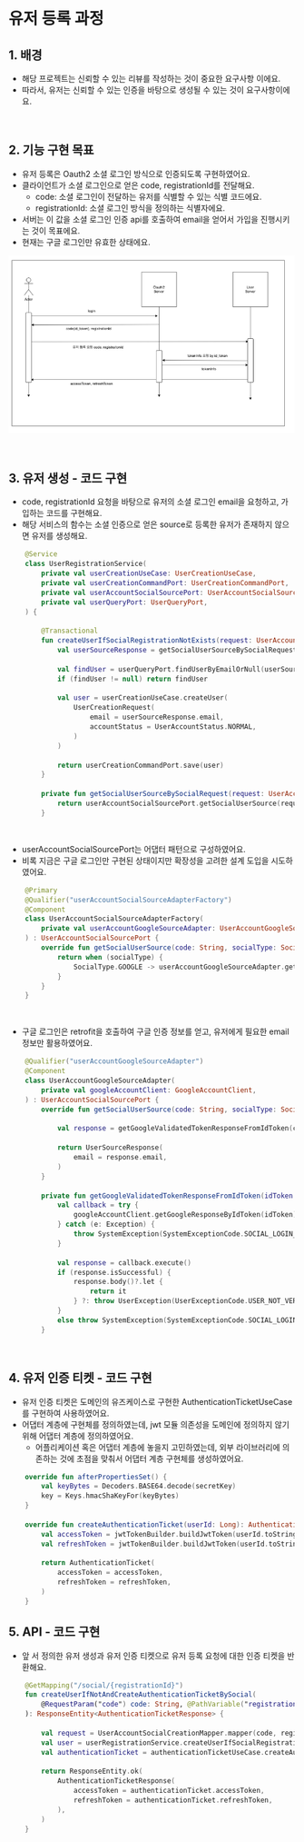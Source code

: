 # 유저 등록 과정

## 1. 배경
- 해당 프로젝트는 신뢰할 수 있는 리뷰를 작성하는 것이 중요한 요구사항 이에요.
- 따라서, 유저는 신뢰할 수 있는 인증을 바탕으로 생성될 수 있는 것이 요구사항이에요.

<br/>

## 2. 기능 구현 목표
- 유저 등록은 Oauth2 소셜 로그인 방식으로 인증되도록 구현하였어요.
- 클라이언트가 소셜 로그인으로 얻은 code, registrationId를 전달해요.
  - code: 소셜 로그인이 전달하는 유저를 식별할 수 있는 식별 코드에요.
  - registrationId: 소셜 로그인 방식을 정의하는 식별자에요.
- 서버는 이 값을 소셜 로그인 인증 api를 호출하여 email을 얻어서 가입을 진행시키는 것이 목표에요.
- 현재는 구글 로그인만 유효한 상태에요.

![img.png](image/GoogleLogin.png)

<br/>

## 3. 유저 생성 - 코드 구현
- code, registrationId 요청을 바탕으로 유저의 소셜 로그인 email을 요청하고, 가입하는 코드를 구현해요.
- 해당 서비스의 함수는 소셜 인증으로 얻은 source로 등록한 유저가 존재하지 않으면 유저를 생성해요.
``` kotlin
    @Service
    class UserRegistrationService(
        private val userCreationUseCase: UserCreationUseCase,
        private val userCreationCommandPort: UserCreationCommandPort,
        private val userAccountSocialSourcePort: UserAccountSocialSourcePort,
        private val userQueryPort: UserQueryPort,
    ) {
        
        @Transactional
        fun createUserIfSocialRegistrationNotExists(request: UserAccountSocialCreationRequest): User {
            val userSourceResponse = getSocialUserSourceBySocialRequest(request)
    
            val findUser = userQueryPort.findUserByEmailOrNull(userSourceResponse.email)
            if (findUser != null) return findUser
    
            val user = userCreationUseCase.createUser(
                UserCreationRequest(
                    email = userSourceResponse.email,
                    accountStatus = UserAccountStatus.NORMAL,
                )
            )
    
            return userCreationCommandPort.save(user)
        }
        
        private fun getSocialUserSourceBySocialRequest(request: UserAccountSocialCreationRequest): UserSourceResponse {
            return userAccountSocialSourcePort.getSocialUserSource(request.code, request.socialType)
        }
```
<br/>

- userAccountSocialSourcePort는 어댑터 패턴으로 구성하였어요.
- 비록 지금은 구글 로그인만 구현된 상태이지만 확장성을 고려한 설계 도입을 시도하였어요.
``` kotlin
    @Primary
    @Qualifier("userAccountSocialSourceAdapterFactory")
    @Component
    class UserAccountSocialSourceAdapterFactory(
        private val userAccountGoogleSourceAdapter: UserAccountGoogleSourceAdapter,
    ) : UserAccountSocialSourcePort {
        override fun getSocialUserSource(code: String, socialType: SocialType): UserSourceResponse {
            return when (socialType) {
                SocialType.GOOGLE -> userAccountGoogleSourceAdapter.getSocialUserSource(code, socialType)
            }
        }
    }
```
<br/>

- 구글 로그인은 retrofit을 호출하여 구글 인증 정보를 얻고, 유저에게 필요한 email 정보만 활용하였어요.
``` kotlin
    @Qualifier("userAccountGoogleSourceAdapter")
    @Component
    class UserAccountGoogleSourceAdapter(
        private val googleAccountClient: GoogleAccountClient,
    ) : UserAccountSocialSourcePort {
        override fun getSocialUserSource(code: String, socialType: SocialType): UserSourceResponse {
    
            val response = getGoogleValidatedTokenResponseFromIdToken(code)
    
            return UserSourceResponse(
                email = response.email,
            )
        }
    
        private fun getGoogleValidatedTokenResponseFromIdToken(idToken: String): GoogleValidatedTokenResponse {
            val callback = try {
                googleAccountClient.getGoogleResponseByIdToken(idToken)
            } catch (e: Exception) {
                throw SystemException(SystemExceptionCode.SOCIAL_LOGIN_TIME_ERROR)
            }
    
            val response = callback.execute()
            if (response.isSuccessful) {
                response.body()?.let {
                    return it
                } ?: throw UserException(UserExceptionCode.USER_NOT_VERIFIED)
            }
            else throw SystemException(SystemExceptionCode.SOCIAL_LOGIN_TIME_ERROR)
        }

```
<br/>

## 4. 유저 인증 티켓 - 코드 구현
- 유저 인증 티켓은 도메인의 유즈케이스로 구현한 AuthenticationTicketUseCase를 구현하여 사용하였어요.
- 어댑터 계층에 구현체를 정의하였는데, jwt 모듈 의존성을 도메인에 정의하지 않기 위해 어댑터 계층에 정의하였어요.
  - 어플리케이션 혹은 어댑터 계층에 놓을지 고민하였는데, 외부 라이브러리에 의존하는 것에 초점을 맞춰서 어댑터 계층 구현체를 생성하였어요.

``` kotlin
    override fun afterPropertiesSet() {
        val keyBytes = Decoders.BASE64.decode(secretKey)
        key = Keys.hmacShaKeyFor(keyBytes)
    }

    override fun createAuthenticationTicket(userId: Long): AuthenticationTicket {
        val accessToken = jwtTokenBuilder.buildJwtToken(userId.toString(), accessExpirationTime)
        val refreshToken = jwtTokenBuilder.buildJwtToken(userId.toString(), refreshExpirationTime)

        return AuthenticationTicket(
            accessToken = accessToken,
            refreshToken = refreshToken,
        )
    }
```

## 5. API - 코드 구현
- 앞 서 정의한 유저 생성과 유저 인증 티켓으로 유저 등록 요청에 대한 인증 티켓을 반환해요.
``` kotlin
    @GetMapping("/social/{registrationId}")
    fun createUserIfNotAndCreateAuthenticationTicketBySocial(
        @RequestParam("code") code: String, @PathVariable("registrationId") registrationId: String
    ): ResponseEntity<AuthenticationTicketResponse> {

        val request = UserAccountSocialCreationMapper.mapper(code, registrationId)
        val user = userRegistrationService.createUserIfSocialRegistrationNotExists(request)
        val authenticationTicket = authenticationTicketUseCase.createAuthenticationTicket(user.userId)

        return ResponseEntity.ok(
            AuthenticationTicketResponse(
                accessToken = authenticationTicket.accessToken,
                refreshToken = authenticationTicket.refreshToken,
            ),
        )
    }
```